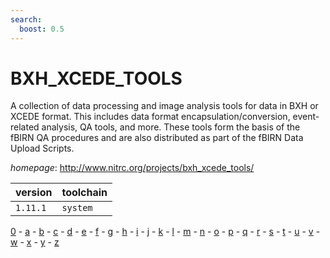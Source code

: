 ```yaml
---
search:
  boost: 0.5
---
```

# BXH_XCEDE_TOOLS

A collection of data processing and image analysis  tools for data in BXH or XCEDE format. This includes data format  encapsulation/conversion, event-related analysis, QA tools, and more.  These tools form the basis of the fBIRN QA procedures and are also  distributed as part of the fBIRN Data Upload Scripts.

*homepage*: <http://www.nitrc.org/projects/bxh_xcede_tools/>

version | toolchain
--------|----------
``1.11.1`` | ``system``

[0](../0/index.md) - [a](../a/index.md) - [b](../b/index.md) - [c](../c/index.md) - [d](../d/index.md) - [e](../e/index.md) - [f](../f/index.md) - [g](../g/index.md) - [h](../h/index.md) - [i](../i/index.md) - [j](../j/index.md) - [k](../k/index.md) - [l](../l/index.md) - [m](../m/index.md) - [n](../n/index.md) - [o](../o/index.md) - [p](../p/index.md) - [q](../q/index.md) - [r](../r/index.md) - [s](../s/index.md) - [t](../t/index.md) - [u](../u/index.md) - [v](../v/index.md) - [w](../w/index.md) - [x](../x/index.md) - [y](../y/index.md) - [z](../z/index.md)

